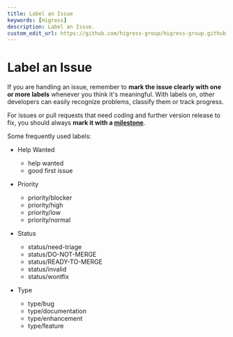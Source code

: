 ```yaml
---
title: Label an Issue
keywords: [Higress]
description: Label an Issue.
custom_edit_url: https://github.com/higress-group/higress-group.github.io/blob/main/src/content/docs/latest/en/developers/committer-guide/label-an-issue-guide_dev.md
---
```


# Label an Issue

If you are handling an issue, remember to **mark the issue clearly with one or more labels** whenever you think it's meaningful. With labels on, other developers can easily recognize problems, classify them or track progress. 

For issues or pull requests that need coding and further version release to fix, you should always **mark it with a [milestone](https://github.com/alibaba/higress/milestones)**. 

Some frequently used labels:
* Help Wanted
  * help wanted
  * good first issue

* Priority
  * priority/blocker
  * priority/high
  * priority/low
  * priority/normal

* Status
  * status/need-triage
  * status/DO-NOT-MERGE
  * status/READY-TO-MERGE
  * status/invalid 
  * status/wontfix

* Type
  * type/bug
  * type/documentation
  * type/enhancement
  * type/feature
